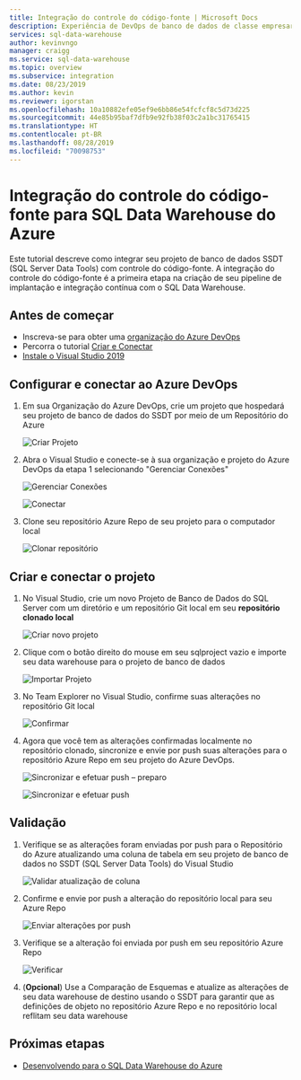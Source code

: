 ```yaml
---
title: Integração do controle do código-fonte | Microsoft Docs
description: Experiência de DevOps de banco de dados de classe empresarial para o SQL Data Warehouse com integração do controle do código-fonte nativo usando Azure Repos (Git e GitHub).
services: sql-data-warehouse
author: kevinvngo
manager: craigg
ms.service: sql-data-warehouse
ms.topic: overview
ms.subservice: integration
ms.date: 08/23/2019
ms.author: kevin
ms.reviewer: igorstan
ms.openlocfilehash: 10a10882efe05ef9e6bb86e54fcfcf8c5d73d225
ms.sourcegitcommit: 44e85b95baf7dfb9e92fb38f03c2a1bc31765415
ms.translationtype: HT
ms.contentlocale: pt-BR
ms.lasthandoff: 08/28/2019
ms.locfileid: "70098753"
---
```

# <a name="source-control-integration-for-azure-sql-data-warehouse"></a>Integração do controle do código-fonte para SQL Data Warehouse do Azure

Este tutorial descreve como integrar seu projeto de banco de dados SSDT (SQL Server Data Tools) com controle do código-fonte.  A integração do controle do código-fonte é a primeira etapa na criação de seu pipeline de implantação e integração contínua com o SQL Data Warehouse. 

## <a name="before-you-begin"></a>Antes de começar

- Inscreva-se para obter uma [organização do Azure DevOps](https://azure.microsoft.com/services/devops/)
- Percorra o tutorial [Criar e Conectar](https://docs.microsoft.com/azure/sql-data-warehouse/create-data-warehouse-portal)
-  [Instale o Visual Studio 2019](https://visualstudio.microsoft.com/vs/older-downloads/) 

## <a name="set-up-and-connect-to-azure-devops"></a>Configurar e conectar ao Azure DevOps

1. Em sua Organização do Azure DevOps, crie um projeto que hospedará seu projeto de banco de dados do SSDT por meio de um Repositório do Azure

   ![Criar Projeto](media/sql-data-warehouse-source-control-integration/1-create-project-azure-devops.png "Criar Projeto")

2. Abra o Visual Studio e conecte-se à sua organização e projeto do Azure DevOps da etapa 1 selecionando "Gerenciar Conexões"

   ![Gerenciar Conexões](media/sql-data-warehouse-source-control-integration/2-manage-connections.png "Gerenciar Conexões")

   ![Conectar](media/sql-data-warehouse-source-control-integration/3-connect.png "Conectar")

3. Clone seu repositório Azure Repo de seu projeto para o computador local

   ![Clonar repositório](media/sql-data-warehouse-source-control-integration/4-clone-repo.png "Clonar repositório")

## <a name="create-and-connect-your-project"></a>Criar e conectar o projeto

1. No Visual Studio, crie um novo Projeto de Banco de Dados do SQL Server com um diretório e um repositório Git local em seu **repositório clonado local**

   ![Criar novo projeto](media/sql-data-warehouse-source-control-integration/5-create-new-project.png "Criar novo projeto")  

2. Clique com o botão direito do mouse em seu sqlproject vazio e importe seu data warehouse para o projeto de banco de dados

   ![Importar Projeto](media/sql-data-warehouse-source-control-integration/6-import-new-project.png "Importar Projeto")  

3. No Team Explorer no Visual Studio, confirme suas alterações no repositório Git local 

   ![Confirmar](media/sql-data-warehouse-source-control-integration/6.5-commit-push-changes.png "Confirmar")  

4. Agora que você tem as alterações confirmadas localmente no repositório clonado, sincronize e envie por push suas alterações para o repositório Azure Repo em seu projeto do Azure DevOps.

   ![Sincronizar e efetuar push – preparo](media/sql-data-warehouse-source-control-integration/7-commit-push-changes.png "Sincronizar e efetuar push – preparo")

   ![Sincronizar e efetuar push](media/sql-data-warehouse-source-control-integration/7.5-commit-push-changes.png "Sincronizar e efetuar push")  

## <a name="validation"></a>Validação

1. Verifique se as alterações foram enviadas por push para o Repositório do Azure atualizando uma coluna de tabela em seu projeto de banco de dados no SSDT (SQL Server Data Tools) do Visual Studio

   ![Validar atualização de coluna](media/sql-data-warehouse-source-control-integration/8-validation-update-column.png "Validar atualização de coluna")

2. Confirme e envie por push a alteração do repositório local para seu Azure Repo

   ![Enviar alterações por push](media/sql-data-warehouse-source-control-integration/9-push-column-change.png "Enviar alterações por push")

3. Verifique se a alteração foi enviada por push em seu repositório Azure Repo

   ![Verificar](media/sql-data-warehouse-source-control-integration/10-verify-column-change-pushed.png "Verificar alterações")

4. (**Opcional**) Use a Comparação de Esquemas e atualize as alterações de seu data warehouse de destino usando o SSDT para garantir que as definições de objeto no repositório Azure Repo e no repositório local reflitam seu data warehouse

## <a name="next-steps"></a>Próximas etapas

- [Desenvolvendo para o SQL Data Warehouse do Azure](sql-data-warehouse-overview-develop.md)

<!--Image references-->

<!--Article references-->


<!--MSDN references-->

<!--Other Web references-->

